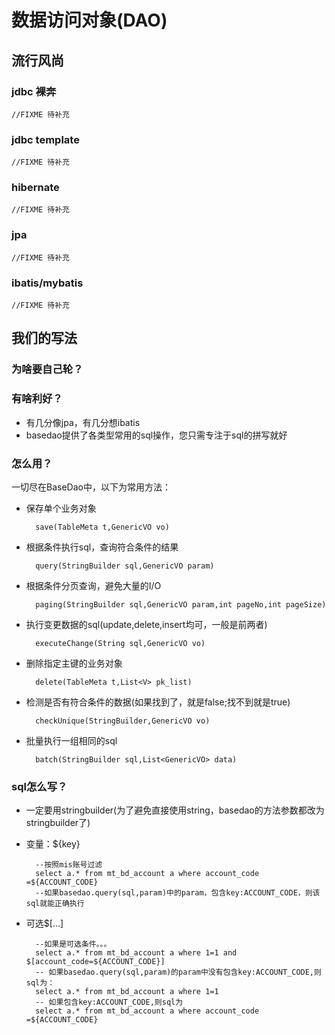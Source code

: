 # 数据访问对象(DAO)
## 流行风尚
### jdbc 裸奔
	//FIXME 待补充
### jdbc template
	//FIXME 待补充
### hibernate
	//FIXME 待补充
### jpa
	//FIXME 待补充
### ibatis/mybatis
	//FIXME 待补充
## 我们的写法
### 为啥要自己轮？
### 有啥利好？
* 有几分像jpa，有几分想ibatis
* basedao提供了各类型常用的sql操作，您只需专注于sql的拼写就好
### 怎么用？
一切尽在BaseDao中，以下为常用方法：

* 保存单个业务对象

		save(TableMeta t,GenericVO vo)
	
* 根据条件执行sql，查询符合条件的结果
		
		query(StringBuilder sql,GenericVO param)

* 根据条件分页查询，避免大量的I/O
	
		paging(StringBuilder sql,GenericVO param,int pageNo,int pageSize)

* 执行变更数据的sql(update,delete,insert均可，一般是前两者)
	
		executeChange(String sql,GenericVO vo)

* 删除指定主键的业务对象
	
		delete(TableMeta t,List<V> pk_list)

* 检测是否有符合条件的数据(如果找到了，就是false;找不到就是true)
		
		checkUnique(StringBuilder,GenericVO vo)

* 批量执行一组相同的sql
		
		batch(StringBuilder sql,List<GenericVO> data)

### sql怎么写？
* 一定要用stringbuilder(为了避免直接使用string，basedao的方法参数都改为stringbuilder了)
* 变量：${key}
	
		--按照mis账号过滤
		select a.* from mt_bd_account a where account_code =${ACCOUNT_CODE}
		--如果basedao.query(sql,param)中的param，包含key:ACCOUNT_CODE，则该sql就能正确执行
* 可选$[…]

		--如果是可选条件。。。
		select a.* from mt_bd_account a where 1=1 and $[account_code=${ACCOUNT_CODE}]
		-- 如果basedao.query(sql,param)的param中没有包含key:ACCOUNT_CODE,则sql为：
		select a.* from mt_bd_account a where 1=1
		-- 如果包含key:ACCOUNT_CODE,则sql为
		select a.* from mt_bd_account a where account_code =${ACCOUNT_CODE}
		